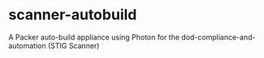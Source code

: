 # scanner-autobuild
A Packer auto-build appliance using Photon for the dod-compliance-and-automation (STIG Scanner) 
